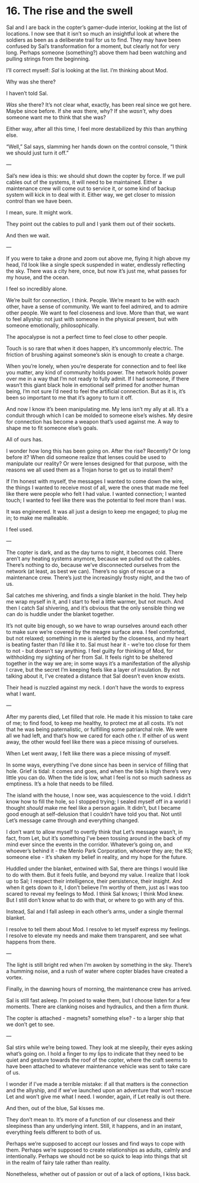 # 16. The rise and the swell

Sal and I are back in the copter’s gamer-dude interior, looking at the list of locations. I now see that it isn’t so much an insightful look at where the soldiers as been as a deliberate trail for us to find. They may have been confused by Sal’s transformation for a moment, but clearly not for very long. Perhaps someone (something?) above them had been watching and pulling strings from the beginning.

I’ll correct myself: *Sal* is looking at the list. I’m thinking about Mod.

Why was she there?

I haven’t told Sal.

*Was* she there? It’s not clear what, exactly, has been real since we got here. Maybe since before. If she *was* there, why? If she *wasn’t*, why does someone want me to think that she was?

Either way, after all this time, I feel more destabilized by *this* than anything else.

“Well,” Sal says, slamming her hands down on the control console, “I think we should just turn it off.”

—

Sal’s new idea is this: we should shut down the copter by force. If we pull cables out of the systems, it will need to be maintained. Either a maintenance crew will come out to service it, or some kind of backup system will kick in to deal with it. Either way, we get closer to mission control than we have been.

I mean, sure. It might work.

They point out the cables to pull and I yank them out of their sockets.

And then we wait.

—

If you were to take a drone and zoom out above me, flying it high above my head, I’d look like a single speck suspended in water, endlessly reflecting the sky. There was a city here, once, but now it’s just me, what passes for my house, and the ocean.

I feel so incredibly alone.

We’re built for connection, I think. People. We’re meant to be with each other, have a sense of community. We want to feel admired, and to admire other people. We want to feel closeness and love. More than that, we want to feel allyship: not just with someone in the physical present, but with someone emotionally, philosophically.

The apocalypse is not a perfect time to feel close to other people.

Touch is so rare that when it does happen, it’s uncommonly electric. The friction of brushing against someone’s skin is enough to create a charge.

When you’re lonely, when you’re desperate for connection and to feel like you matter, any kind of community holds power. The network holds power over me in a way that I’m not ready to fully admit. If I had someone, if there wasn’t this giant black hole in emotional self primed for another human being, I’m not sure I’d need to feel the artificial connection. But as it is, it’s been so important to me that it’s agony to turn it off.

And now I know it’s been manipulating me. My lens isn’t my ally at all. It’s a conduit through which I can be molded to someone else’s wishes. My desire for connection has become a weapon that’s used against me. A way to shape me to fit someone else’s goals.

All of ours has.

I wonder how long this has been going on. After the rise? Recently? Or long before it? When did someone realize that lenses could be used to manipulate our reality? Or were lenses designed for that purpose, with the reasons we all used them as a Trojan horse to get us to install them?

If I’m honest with myself, the messages I wanted to come down the wire, the things I wanted to receive most of all, were the ones that made me feel like there were people who felt I had value. I wanted connection; I wanted touch; I wanted to feel like there was the potential to feel more than I was.

It was engineered. It was all just a design to keep me engaged; to plug me in; to make me malleable.

I feel used.

—

The copter is dark, and as the day turns to night, it becomes cold. There aren’t any heating systems anymore, because we pulled out the cables. There’s nothing to do, because we’ve disconnected ourselves from the network (at least, as best we can). There’s no sign of rescue or a maintenance crew. There’s just the increasingly frosty night, and the two of us.

Sal catches me shivering, and finds a single blanket in the hold. They help me wrap myself in it, and I start to feel a little warmer, but not much. And then I catch Sal shivering, and it’s obvious that the only sensible thing we can do is huddle under the blanket together.

It’s not quite big enough, so we have to wrap ourselves around each other to make sure we’re covered by the meagre surface area. I feel comforted, but not relaxed; something in me is alerted by the closeness, and my heart is beating faster than I’d like it to. Sal must hear it - we’re too close for them to not - but doesn’t say anything. I feel guilty for thinking of Mod, for withholding my sighting of her from Sal. It feels right to be sheltered together in the way we are; in some ways it’s a manifestation of the allyship I crave, but the secret I’m keeping feels like a layer of insulation. By not talking about it, I’ve created a distance that Sal doesn’t even know exists.

Their head is nuzzled against my neck. I don’t have the words to express what I want.

—

After my parents died, Let filled that role. He made it his mission to take care of me; to find food, to keep me healthy, to protect me at all costs. It’s not that he was being paternalistic, or fulfilling some patriarchal role. We were all we had left, and that’s how we cared for each othe r. If either of us went away, the other would feel like there was a piece missing of ourselves.

When Let went away, I felt like there was a piece missing of myself.

In some ways, everything I’ve done since has been in service of filling that hole. Grief is tidal: it comes and goes, and when the tide is high there’s very little you can do. When the tide is low, what I feel is not so much sadness as emptiness. It’s a hole that needs to be filled.

The island with the house, I now see, was acquiescence to the void. I didn’t know how to fill the hole, so I stopped trying; I sealed myself off in a world I thought *should* make me feel like a person again. It didn’t, but I became good enough at self-delusion that I couldn’t have told you that. Not until Let’s message came through and everything changed.

I don’t want to allow myself to overtly think that Let’s message wasn’t, in fact, from Let, but it’s something I’ve been tossing around in the back of my mind ever since the events in the corridor. Whatever’s going on, and whoever’s behind it - the Menlo Park Corporation, whoever they are; the KS; someone else - it’s shaken my belief in reality, and my hope for the future.

Huddled under the blanket, entwined with Sal, there are things I would like to do with them. But it feels futile, and beyond my value. I realize that I look up to Sal; I respect their intelligence, their persistence, their insight. And when it gets down to it, I don’t believe I’m worthy of them, just as I was too scared to reveal my feelings to Mod. I think Sal knows; I think Mod knew. But I still don’t know what to do with that, or where to go with any of this.

Instead, Sal and I fall asleep in each other’s arms, under a single thermal blanket.

I resolve to tell them about Mod. I resolve to let myself express my feelings. I resolve to elevate my needs and make them transparent, and see what happens from there.

—

The light is still bright red when I’m awoken by something in the sky. There’s a humming noise, and a rush of water where copter blades have created a vortex.

Finally, in the dawning hours of morning, the maintenance crew has arrived.

Sal is still fast asleep. I’m poised to wake them, but I choose listen for a few moments. There are clanking noises and hydraulics, and then a firm *thunk*.

The copter is attached - magnets? something else? - to a larger ship that we don’t get to see.

—

Sal stirs while we’re being towed. They look at me sleepily, their eyes asking what’s going on. I hold a finger to my lips to indicate that they need to be quiet and gesture towards the roof of the copter, where the craft seems to have been attached to whatever maintenance vehicle was sent to take care of us.

I wonder if I’ve made a terrible mistake: if all that matters is the connection and the allyship, and if we’ve launched upon an adventure that won’t rescue Let and won’t give me what I need. I wonder, again, if Let really is out there.

And then, out of the blue, Sal kisses me.

They don’t mean to. It’s more of a function of our closeness and their sleepiness than any underlying intent. Still, it happens, and in an instant, everything feels different to both of us.

Perhaps we’re supposed to accept our losses and find ways to cope with them. Perhaps we’re supposed to create relationships as adults, calmly and intentionally. Perhaps we should not be so quick to leap into things that sit in the realm of fairy tale rather than reality.

Nonetheless, whether out of passion or out of a lack of options, I kiss back.


